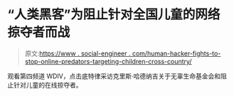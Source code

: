 # “人类黑客”为阻止针对全国儿童的网络掠夺者而战

> 原文:[https://www . social-engineer . com/human-hacker-fights-to-stop-online-predators-targeting-children-cross-country/](https://www.social-engineer.com/human-hacker-fights-to-stop-online-predators-targeting-children-across-country/)

观看第四频道 WDIV，点击底特律采访克里斯·哈德纳吉关于无辜生命基金会和阻止针对儿童的在线掠夺者。